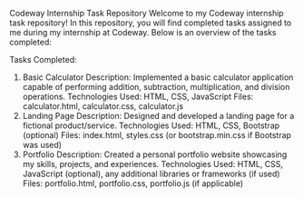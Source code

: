 Codeway Internship Task Repository
Welcome to my Codeway internship task repository! In this repository, you will find completed tasks assigned to me during my internship at Codeway. Below is an overview of the tasks completed:

Tasks Completed:
1. Basic Calculator
Description: Implemented a basic calculator application capable of performing addition, subtraction, multiplication, and division operations.
Technologies Used: HTML, CSS, JavaScript
Files: calculator.html, calculator.css, calculator.js
2. Landing Page
Description: Designed and developed a landing page for a fictional product/service.
Technologies Used: HTML, CSS, Bootstrap (optional)
Files: index.html, styles.css (or bootstrap.min.css if Bootstrap was used)
3. Portfolio
Description: Created a personal portfolio website showcasing my skills, projects, and experiences.
Technologies Used: HTML, CSS, JavaScript (optional), any additional libraries or frameworks (if used)
Files: portfolio.html, portfolio.css, portfolio.js (if applicable)

